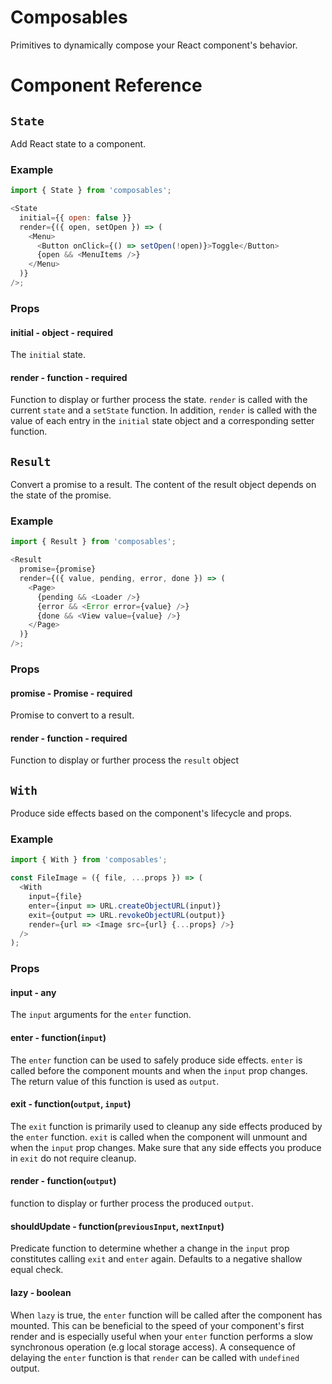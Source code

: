 # Composables

Primitives to dynamically compose your React component's behavior.

# Component Reference

## `State`

Add React state to a component.

### Example

```js
import { State } from 'composables';

<State
  initial={{ open: false }}
  render={({ open, setOpen }) => (
    <Menu>
      <Button onClick={() => setOpen(!open)}>Toggle</Button>
      {open && <MenuItems />}
    </Menu>
  )}
/>;
```

### Props

#### initial - object - required

The `initial` state.

#### render - function - required

Function to display or further process the state. `render` is called with the
current `state` and a `setState` function. In addition, `render` is called with
the value of each entry in the `initial` state object and a corresponding setter
function.

## `Result`

Convert a promise to a result. The content of the result object depends on the
state of the promise.

### Example

```js
import { Result } from 'composables';

<Result
  promise={promise}
  render={({ value, pending, error, done }) => (
    <Page>
      {pending && <Loader />}
      {error && <Error error={value} />}
      {done && <View value={value} />}
    </Page>
  )}
/>;
```

### Props

#### promise - Promise - required

Promise to convert to a result.

#### render - function - required

Function to display or further process the `result` object

## `With`

Produce side effects based on the component's lifecycle and props.

### Example

```js
import { With } from 'composables';

const FileImage = ({ file, ...props }) => (
  <With
    input={file}
    enter={input => URL.createObjectURL(input)}
    exit={output => URL.revokeObjectURL(output)}
    render={url => <Image src={url} {...props} />}
  />
);
```

### Props

#### input - any

The `input` arguments for the `enter` function.

#### enter - function(`input`)

The `enter` function can be used to safely produce side effects. `enter` is
called before the component mounts and when the `input` prop changes. The return
value of this function is used as `output`.

#### exit - function(`output`, `input`)

The `exit` function is primarily used to cleanup any side effects produced by
the `enter` function. `exit` is called when the component will unmount and when
the `input` prop changes. Make sure that any side effects you produce in `exit`
do not require cleanup.

#### render - function(`output`)

function to display or further process the produced `output`.

#### shouldUpdate - function(`previousInput`, `nextInput`)

Predicate function to determine whether a change in the `input` prop constitutes
calling `exit` and `enter` again. Defaults to a negative shallow equal check.

#### lazy - boolean

When `lazy` is true, the `enter` function will be called after the component has
mounted. This can be beneficial to the speed of your component's first render
and is especially useful when your `enter` function performs a slow synchronous
operation (e.g local storage access). A consequence of delaying the `enter`
function is that `render` can be called with `undefined` output.
